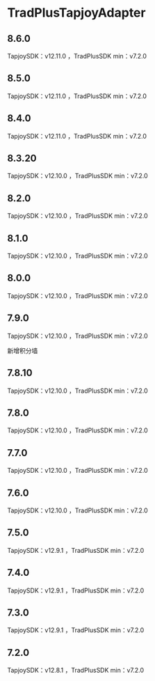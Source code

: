 # TradPlusTapjoyAdapter

## 8.6.0

TapjoySDK：v12.11.0 ，TradPlusSDK min：v7.2.0

## 8.5.0

TapjoySDK：v12.11.0 ，TradPlusSDK min：v7.2.0

## 8.4.0

TapjoySDK：v12.11.0 ，TradPlusSDK min：v7.2.0

## 8.3.20

TapjoySDK：v12.10.0 ，TradPlusSDK min：v7.2.0

## 8.2.0

TapjoySDK：v12.10.0 ，TradPlusSDK min：v7.2.0

## 8.1.0

TapjoySDK：v12.10.0 ，TradPlusSDK min：v7.2.0

## 8.0.0

TapjoySDK：v12.10.0 ，TradPlusSDK min：v7.2.0

## 7.9.0

TapjoySDK：v12.10.0 ，TradPlusSDK min：v7.2.0

新增积分墙

## 7.8.10

TapjoySDK：v12.10.0 ，TradPlusSDK min：v7.2.0

## 7.8.0

TapjoySDK：v12.10.0 ，TradPlusSDK min：v7.2.0

## 7.7.0

TapjoySDK：v12.10.0 ，TradPlusSDK min：v7.2.0

## 7.6.0

TapjoySDK：v12.10.0 ，TradPlusSDK min：v7.2.0

## 7.5.0

TapjoySDK：v12.9.1 ，TradPlusSDK min：v7.2.0

## 7.4.0

TapjoySDK：v12.9.1 ，TradPlusSDK min：v7.2.0

## 7.3.0

TapjoySDK：v12.9.1 ，TradPlusSDK min：v7.2.0

## 7.2.0

TapjoySDK：v12.8.1 ，TradPlusSDK min：v7.2.0